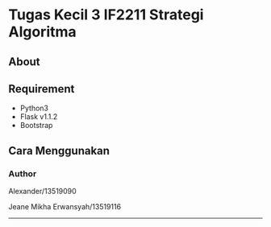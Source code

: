 # Tugas Kecil 3 IF2211 Strategi Algoritma

## About

## Requirement
- Python3
- Flask v1.1.2
- Bootstrap
## Cara Menggunakan

### Author
Alexander/13519090

Jeane Mikha Erwansyah/13519116

---
